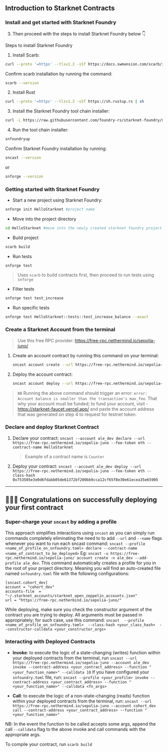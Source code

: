 ## Introduction to Starknet Contracts

### Install and get started with Starknet Foundry

3. Then proceed with the steps to install Starknet Foundry below 👇

Steps to install Starknet Foundry
1. Install Scarb: 
```bash
curl --proto '=https' --tlsv1.2 -sSf https://docs.swmansion.com/scarb/install.sh | sh
```
Confirm scarb installation by running the command: 
```bash
scarb --version
```

2. Install Rust
```bash
curl --proto '=https' --tlsv1.2 -sSf https://sh.rustup.rs | sh
```

3. Install the Starknet Foundry tool chain installer:
```bash
curl -L https://raw.githubusercontent.com/foundry-rs/starknet-foundry/master/scripts/install.sh | sh
```
4. Run the tool chain installer:
```bash
snfoundryup
```
Confirm Starknet Foundry installation by running:
```bash
sncast --version
```
or 
```bash
snforge --version
```

### Getting started with Starknet Foundry
- Start a new project using Starknet Foundry:
```bash
snforge init HelloStarknet #project name
```
- Move into the project directory
```bash
cd HelloStarknet #move into the newly created starknet foundry project directory
```
- Build project
```bash
scarb build
```
- Run tests
```
snforge test
```
> Uses `scarb` to build contracts first, then proceed to run tests using `snforge`
- Filter tests
```bash
snforge test test_increase
```
- Run specific tests
```bash
snforge test HelloStarknet::tests::test_increase_balance --exact
```

### Create a Starknet Account from the terminal

> Use this free RPC provider: https://free-rpc.nethermind.io/sepolia-juno/

1. Create an account contract by running this command on your terminal:
   ```bash
   sncast account create --url https://free-rpc.nethermind.io/sepolia-juno --name ale_dev
   ```

2. Deploy the account contract:
   ```bash
   sncast account deploy --url https://free-rpc.nethermind.io/sepolia-juno --name ale_dev --fee-token eth`
   ```

> `NB`
> Running the above command should trigger an error:
> `error: Account balance is smaller than the transaction's max_fee`.
> That why your account must be funded; to fund your account, visit - https://starknet-faucet.vercel.app/ and paste the account address that was generated on step 4 to request for testnet token.

### Declare and deploy Starknet Contract
1. Declare your contract:
   `sncast --account ale_dev declare --url https://free-rpc.nethermind.io/sepolia-juno --fee-token eth --contract-name HelloStarknet`
   > Example of a contract name is `Counter`

2. Deploy your contract:
   `sncast --account ale_dev deploy --url https://free-rpc.nethermind.io/sepolia-juno --fee-token eth --class-hash 0x753505e3e0d6fdabb05de61372bf200bb9cca12cf65f8e30e61ecea35e65905`

---
🥳🥳🥳 Congratulations on successfully deploying your first contract
---

### Super-charge your `sncast` by adding a profile
This approach simplifies interactions using `sncast` as you can simply run commands completely eliminating the need to to add `--url` and `--name` flags whenever you want to run each sncast command:
`sncast --profile <name_of_profile_on_snfoundry.toml> declare --contract-name <name_of_contract_to_be_deployed>`
Eg: `sncast -u https://free-rpc.nethermind.io/sepolia-juno/ account create -n ale_dev --add-profile ale_dev`. This command automatically creates a profile for you in the root of your project directory. Meaning you will find an auto-created file named `snfoundry.toml` file  with the following configurations:
```
[sncast.cohort_dev] 
account = "cohort_dev" 
accounts-file  = "~/.starknet_accounts/starknet_open_zeppelin_accounts.json" 
url = "https://free-rpc.nethermind.io/sepolia-juno/"
```

While deploying, make sure you check the constructor argument of the contract you are trying to deploy. All arguments must be passed in appropriately; for such case, use this command:
`sncast  --profile <name_of_profile_on_snfoundry.toml>  --class-hash <your_class_hash>  --constructor-calldata <your_constructor_args>`

### Interacting with Deployed Contracts

- **Invoke**: to execute the logic of a state-changing (writes) function within your deployed contracts from the terminal, run
  `sncast --url https://free-rpc.nethermind.io/sepolia-juno --account ale_dev invoke --contract-address <your_contract_address> --function "<your_function_name>" --calldata 10`
  If you have configured your `snfoundry.toml` file, run:
  `sncast --profile <your_profile> invoke --contract-address <your_contract_address> --function "<your_function_name>" --calldata <fn_args>`

- **Call**: to execute the logic of a non-state-changing (reads) function within your deployed contracts from the terminal, run:
  `sncast --url https://free-rpc.nethermind.io/sepolia-juno --account cohort_dev call --contract-address <your_contract_address> --function "<your_function_name>"`

NB:
In the event the function to be called accepts some args, append the call `--calldata` flag to the above invoke and call commands with the appropriate args.

To compile your contract, run `scarb build`
